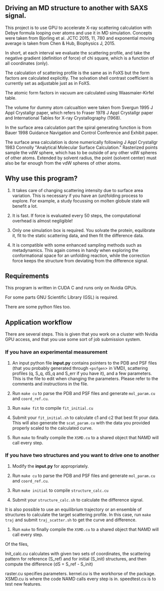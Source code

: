 
## Driving an MD structure to another with SAXS signal.

This project is to use GPU to accelerate X-ray scattering calculation with
Debye formula looping over atoms and use it in MD simulation. Concepts were 
taken from Bjorling et al. JCTC 2015, 11, 780 and exponential moving average is
taken from Chen & Hub, Biophysics J, 2015. 

In short, at each interval we evaluate the scattering profile, and take the
negative gradient (definition of force) of chi square, which is a function of
all coordinates (only). 

The calculation of scattering profile is the same as in FoXS but the form 
factors are calculated explicitly. The solvation shell contrast coefficient is
currently set as adjustable just as in FoXS. 
<!-- not uniform. It is with HyPred approach (radial sum of electron density
difference up to vdW radii + 3 A). -->

The atomic form factors in vacuum are calculated using Waasmaier-Kirfel table.

The volume for dummy atom calcualtion were taken from Svergun 1995 J Appl 
Crystallgr paper, which refers to Fraser 1978 J Appl Crystallgr paper and 
International Tables for X-ray Crystallography (1968). 

In the surface area calculation part the spiral generating function is from 
Bauer 1998 Guidance Navigation and Control Conference and Exhibit paper. 

The surface area calculation is done numerically following J Appl Crystallgr 
1983 Connolly "Analytical Molecular Surface Calculation." Rasterized points 
sample the vdW sphere, which has to be outside of any other vdW spheres of 
other atoms. Extended by solvent radius, the point (solvent center) must also 
be far enough from the vdW spheres of other atoms.

## Why use this program?

1. It takes care of changing scattering intensity due to surface area
   variation. This is necessary if you have an (un)folding process to explore.
   For example, a study focussing on molten globule state will benefit a lot.

1. It is fast. If force is evaluated every 50 steps, the computational
   overhead is almost negligible!

1. Only one simulation box is required. You solvate the protein, equlibrate it,
   fit to the static scattering data, and then fit the difference data.

1. It is compatible with some enhanced sampling methods such as metadynamics.
   This again comes in handy when exploring the conformational space for an
   unfolding reaction, while the correction force keeps the structure from
   deviating from the difference signal. 

## Requirements

This program is written in CUDA C and runs only on Nvidia GPUs.

For some parts GNU Scientific Library (GSL) is required. 

There are some python files too. 


## Application workflow

There are several steps. This is given that you work on a cluster with Nvidia
GPU access, and that you use some sort of job submission system.

### If you have an experimental measurement

1. An input python file **input.py** contains pointers to the PDB and PSF 
   files (that you probably generated through `<psfgen`> in VMD), scattering
   profiles (q, S\_q, dS\_q and S\_err if you have it), and a few parameters. 
   This is the file to edit when changing the parameters. Please refer to the
   comments and instructions in the file.

1. Run `make cu` to parse the PDB and PSF files and generate
   `mol_param.cu` and `coord_ref.cu`. 

1. Run `make fit` to compile `fit_initial.cu` 

1. Submit your `fit_initial.sh` to calculate c1 and c2 that best fit your
   data. This will also generate the `scat_param.cu` with the data you
   provided properly scaled to the calculated curve. 

1. Run `make` to finally compile the `XSMD.cu` to a shared object that NAMD
   will call every step. 

### If you have two structures and you want to drive one to another

1. Modify the **input.py** for appropriately.

1. Run `make cu` to parse the PDB and PSF files and generate
   `mol_param.cu` and `coord_ref.cu`. 

1. Run `make initial` to compile `structure_calc.cu`

1. Submit your `structure_calc.sh` to calculate the difference signal.

It is also possible to use an equilibrium trajectory or an ensemble of
structures to calculate the target scattering profile. In this case, run
`make traj` and submit `traj_scatter.sh` to get the curve and difference. 

1. Run `make` to finally compile the `XSMD.cu` to a shared object that NAMD
   will call every step. 
 



Of the files, 

Init\_calc.cu       calculates with given two sets of coordinates, the scattering pattern for reference (S\_ref) and for initial (S\_init) structures, and then compute the difference (dS = S\_ref - S\_init)

raster.cu          specifies parameters. 
kernel.cu          is the workhorse of the package.
XSMD.cu            is where the code NAMD calls every step is in.
speedtest.cu       is to test new features. 

